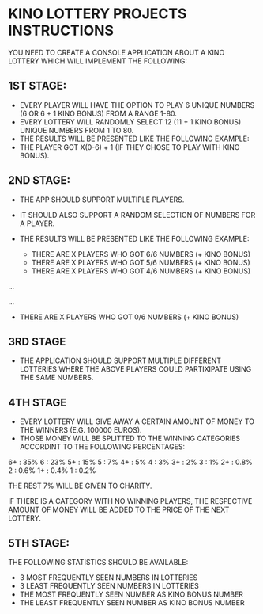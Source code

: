 # KINO LOTTERY PROJECTS INSTRUCTIONS

YOU NEED TO CREATE A CONSOLE APPLICATION ABOUT A KINO LOTTERY WHICH WILL IMPLEMENT THE FOLLOWING:

## 1ST STAGE:

- EVERY PLAYER WILL HAVE THE OPTION TO PLAY 6 UNIQUE NUMBERS (6 OR 6 + 1 KINO BONUS) FROM A RANGE 1-80.
- EVERY LOTTERY WILL RANDOMLY SELECT 12 (11 + 1 KINO BONUS) UNIQUE NUMBERS FROM 1 TO 80. 
- THE RESULTS WILL BE PRESENTED LIKE THE FOLLOWING EXAMPLE:
- THE PLAYER GOT X(0-6) + 1 (IF THEY CHOSE TO PLAY WITH KINO BONUS).


## 2ND STAGE:

- THE APP SHOULD SUPPORT MULTIPLE PLAYERS. 
- IT SHOULD ALSO SUPPORT A RANDOM SELECTION OF NUMBERS FOR A PLAYER.
- THE RESULTS WILL BE PRESENTED LIKE THE FOLLOWING EXAMPLE:


  - THERE ARE X PLAYERS WHO GOT 6/6 NUMBERS (+ KINO BONUS)
  - THERE ARE X PLAYERS WHO GOT 5/6 NUMBERS (+ KINO BONUS)
  - THERE ARE X PLAYERS WHO GOT 4/6 NUMBERS (+ KINO BONUS)
  
...

...

  - THERE ARE X PLAYERS WHO GOT 0/6 NUMBERS (+ KINO BONUS)


## 3RD STAGE

- THE APPLICATION SHOULD SUPPORT MULTIPLE DIFFERENT LOTTERIES WHERE THE ABOVE PLAYERS COULD PARTIXIPATE USING THE SAME NUMBERS.


## 4TH STAGE

- EVERY LOTTERY WILL GIVE AWAY A CERTAIN AMOUNT OF MONEY TO THE WINNERS (E.G. 100000 EUROS).
- THOSE MONEY WILL BE SPLITTED TO THE WINNING CATEGORIES ACCORDINT TO THE FOLLOWING PERCENTAGES:

6+ : 35%
6  : 23%
5+ : 15%
5  : 7%
4+ : 5%
4  : 3%
3+ : 2%
3  : 1%
2+ : 0.8%
2  : 0.6%
1+ : 0.4%
1  : 0.2%

THE REST 7% WILL BE GIVEN TO CHARITY.

IF THERE IS A CATEGORY WITH NO WINNING PLAYERS, THE RESPECTIVE AMOUNT OF MONEY WILL BE ADDED TO THE PRICE OF THE NEXT LOTTERY.

## 5TH STAGE:

THE FOLLOWING STATISTICS SHOULD BE AVAILABLE:
- 3 MOST FREQUENTLY SEEN NUMBERS IN LOTTERIES
- 3 LEAST FREQUENTLY SEEN NUMBERS IN LOTTERIES
- THE MOST FREQUENTLY SEEN NUMBER AS KINO BONUS NUMBER
- THE LEAST FREQUENTLY SEEN NUMBER AS KINO BONUS NUMBER
